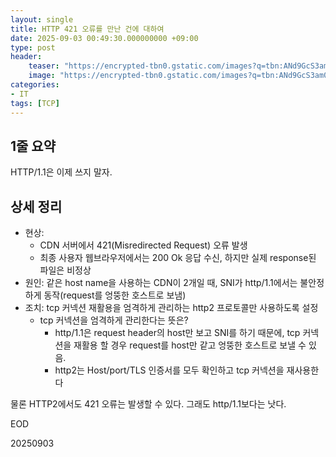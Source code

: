 ```yaml
---
layout: single
title: HTTP 421 오류를 만난 건에 대하여
date: 2025-09-03 00:49:30.000000000 +09:00
type: post
header:
    teaser: "https://encrypted-tbn0.gstatic.com/images?q=tbn:ANd9GcS3am0pWBm4VpUl-Wj9pSHCA82AWnAoikhLSQ&s"
    image: "https://encrypted-tbn0.gstatic.com/images?q=tbn:ANd9GcS3am0pWBm4VpUl-Wj9pSHCA82AWnAoikhLSQ&s"
categories:
- IT
tags: [TCP]
---
```


## 1줄 요약

HTTP/1.1은 이제 쓰지 말자.

## 상세 정리

- 현상:
    - CDN 서버에서 421(Misredirected Request) 오류 발생
    - 최종 사용자 웹브라우저에서는 200 Ok 응답 수신, 하지만 실제 response된 파일은 비정상
- 원인: 같은 host name을 사용하는 CDN이 2개일 때, SNI가 http/1.1에서는 불안정하게 동작(request를 엉뚱한 호스트로 보냄)
- 조치: tcp 커넥션 재활용을 엄격하게 관리하는 http2 프로토콜만 사용하도록 설정
    - tcp 커넥션을 엄격하게 관리한다는 뜻은?
        - http/1.1은 request header의 host만 보고 SNI를 하기 때문에, tcp 커넥션을 재활용 할 경우 request를 host만 같고 엉뚱한 호스트로 보낼 수 있음.
        - http2는 Host/port/TLS 인증서를 모두 확인하고 tcp 커넥션을 재사용한다

물론 HTTP2에서도 421 오류는 발생할 수 있다. 그래도 http/1.1보다는 낫다.


EOD

20250903
